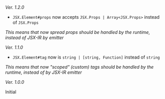 _Ver. 1.2.0_

* ``JSX.Element#props`` now accepts ``JSX.Props | Array<JSX.Props>`` instead of ``JSX.Props``

_This means that now spread props should be handled by the runtime, instead of JSX-IR by emitter_

_Ver. 1.1.0_

* ``JSX.Element#tag`` now is ``string | [string, Function]`` instead of ``string``

_This means that now "scoped" (custom) tags should be handled by the runtime, instead of by JSX-IR emitter_

_Ver. 1.0.0_

Initial
